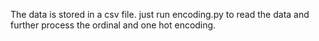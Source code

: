 The data is stored in a csv file. just run encoding.py to read the data and further process the ordinal and one hot encoding.
